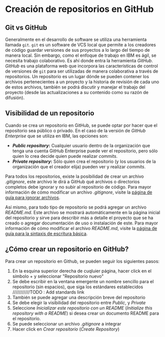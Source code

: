 # Creación de repositorios en GitHub

## Git vs GitHub
Generalmente en el desarrollo de software se utiliza una herramienta llamada `git`. `git` es un software de VCS local que permite a los creadores de código guardar versiones de sus proyectos a lo largo del tiempo de manera local. 
Sin embargo, como el enfoque de trabajo en IBM es ágil, se necesita trabajo colaborativo. Es ahí donde entra la herramienta _GitHub_. _GitHub_ es una plataforma web que incorpora las características de control de versiones de `git` para ser utilizadas de manera colaborativa a través de repositorios.
Un repositorio es un lugar dónde se pueden contener los archivos pertenecientes a un proyecto y la historia de revisión de cada uno de estos archivos, también se podrá discutir y manejar el trabajo del proyecto (desde las actualizaciones a su contenido como su razón de difusión).

## Visibilidad de un repositorio
Cuando se crea un repositorio en GitHub, se puede optar por hacer que el repositorio sea público o privado. En el caso de la versión de _GitHub Enterprise_ que se utiliza en IBM, las opciones son:

* **_Public repository_:**  Cualquier usuario dentro de la organización que tenga una cuenta GitHub Enterprise puede ver el repositorio, pero sólo quien lo crea decide quien puede realizar _commits_.
* **_Private repository_:** Sólo quien crea el repositorio (y los usuarios de la organización que el creador elija) pueden ver y realizar _commits_.

Para todos los repositorios, existe la posibilidad de crear un archivo _.gitignore_, este archivo le dirá a GitHub qué archivos o directorios completos debe ignorar y no subir al repositorio de código. Para mayor información de cómo modificar un archivo _.gitignore_, visite la [página de guía para ignorar archivos](https://docs.github.com/es/github/getting-started-with-github/ignoring-files).

Así mismo, para todo tipo de repositorio se podrá agregar un archivo _README.md_. Este archivo se mostrará automáticamente en la página inicial del repositorio y sirve para describir más a detalle el proyecto que se ha creado o agregar documentación de uso o instalación de este. Para mayor información de cómo modificar el archivo _README.md_, visite la [página de guía para la sintaxis de escritura básica](https://docs.github.com/es/github/writing-on-github/basic-writing-and-formatting-syntax).

## ¿Cómo crear un repositorio en GitHub?
Para crear un repositorio en Github, se pueden seguir los siguientes pasos:
1. En la esquina superior derecha de cuqluier página, hacer click en el símbolo + y seleccionar "Repositorio nuevo"
2. Se debe escribir en la ventana emergente un nombre sencillo para el repositorio (sin espacios), que siga los estándares establecidos ///////////TODO : Add standards link 
3. También se puede agregar una descripción breve del repositorio
4. Se debe elegir la visibilidad del repositorio entre _Public_, y _Private_
5. Seleccione _Inicializar este repositorio con un README_ (_Initialize this repository with a README_) si desea crear un documento README para el repositorio.
6. Se puede seleccionar un archivo _.gitignore_ a integrar
7. Hacer click en _Crear repositorio_ (_Create Repository_)
